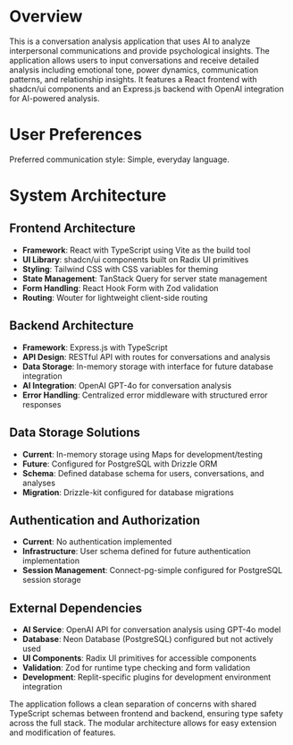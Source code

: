 # Overview

This is a conversation analysis application that uses AI to analyze interpersonal communications and provide psychological insights. The application allows users to input conversations and receive detailed analysis including emotional tone, power dynamics, communication patterns, and relationship insights. It features a React frontend with shadcn/ui components and an Express.js backend with OpenAI integration for AI-powered analysis.

# User Preferences

Preferred communication style: Simple, everyday language.

# System Architecture

## Frontend Architecture
- **Framework**: React with TypeScript using Vite as the build tool
- **UI Library**: shadcn/ui components built on Radix UI primitives
- **Styling**: Tailwind CSS with CSS variables for theming
- **State Management**: TanStack Query for server state management
- **Form Handling**: React Hook Form with Zod validation
- **Routing**: Wouter for lightweight client-side routing

## Backend Architecture
- **Framework**: Express.js with TypeScript
- **API Design**: RESTful API with routes for conversations and analysis
- **Data Storage**: In-memory storage with interface for future database integration
- **AI Integration**: OpenAI GPT-4o for conversation analysis
- **Error Handling**: Centralized error middleware with structured error responses

## Data Storage Solutions
- **Current**: In-memory storage using Maps for development/testing
- **Future**: Configured for PostgreSQL with Drizzle ORM
- **Schema**: Defined database schema for users, conversations, and analyses
- **Migration**: Drizzle-kit configured for database migrations

## Authentication and Authorization
- **Current**: No authentication implemented
- **Infrastructure**: User schema defined for future authentication implementation
- **Session Management**: Connect-pg-simple configured for PostgreSQL session storage

## External Dependencies
- **AI Service**: OpenAI API for conversation analysis using GPT-4o model
- **Database**: Neon Database (PostgreSQL) configured but not actively used
- **UI Components**: Radix UI primitives for accessible components
- **Validation**: Zod for runtime type checking and form validation
- **Development**: Replit-specific plugins for development environment integration

The application follows a clean separation of concerns with shared TypeScript schemas between frontend and backend, ensuring type safety across the full stack. The modular architecture allows for easy extension and modification of features.